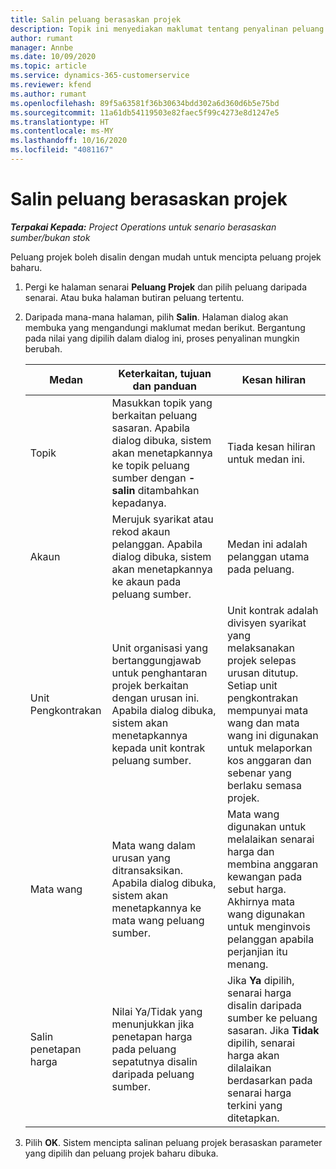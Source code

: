 ```yaml
---
title: Salin peluang berasaskan projek
description: Topik ini menyediakan maklumat tentang penyalinan peluang berasaskan projek dalam Project Operations.
author: rumant
manager: Annbe
ms.date: 10/09/2020
ms.topic: article
ms.service: dynamics-365-customerservice
ms.reviewer: kfend
ms.author: rumant
ms.openlocfilehash: 89f5a63581f36b30634bdd302a6d360d6b5e75bd
ms.sourcegitcommit: 11a61db54119503e82faec5f99c4273e8d1247e5
ms.translationtype: HT
ms.contentlocale: ms-MY
ms.lasthandoff: 10/16/2020
ms.locfileid: "4081167"
---
```

# <a name="copy-project-based-opportunities"></a>Salin peluang berasaskan projek

_**Terpakai Kepada:** Project Operations untuk senario berasaskan sumber/bukan stok_


Peluang projek boleh disalin dengan mudah untuk mencipta peluang projek baharu. 

1. Pergi ke halaman senarai **Peluang Projek** dan pilih peluang daripada senarai. Atau buka halaman butiran peluang tertentu. 
2. Daripada mana-mana halaman, pilih **Salin**. Halaman dialog akan membuka yang mengandungi maklumat medan berikut. Bergantung pada nilai yang dipilih dalam dialog ini, proses penyalinan mungkin berubah.

    | **Medan** | **Keterkaitan, tujuan dan panduan** | **Kesan hiliran** |
    | --- | --- | --- |
    | Topik | Masukkan topik yang berkaitan peluang sasaran. Apabila dialog dibuka, sistem akan menetapkannya ke topik peluang sumber dengan **-salin** ditambahkan kepadanya. | Tiada kesan hiliran untuk medan ini. |
    | Akaun | Merujuk syarikat atau rekod akaun pelanggan. Apabila dialog dibuka, sistem akan menetapkannya ke akaun pada peluang sumber. | Medan ini adalah pelanggan utama pada peluang. |
    | Unit Pengkontrakan | Unit organisasi yang bertanggungjawab untuk penghantaran projek berkaitan dengan urusan ini. Apabila dialog dibuka, sistem akan menetapkannya kepada unit kontrak peluang sumber. | Unit kontrak adalah divisyen syarikat yang melaksanakan projek selepas urusan ditutup. Setiap unit pengkontrakan mempunyai mata wang dan mata wang ini digunakan untuk melaporkan kos anggaran dan sebenar yang berlaku semasa projek. |
    | Mata wang | Mata wang dalam urusan yang ditransaksikan. Apabila dialog dibuka, sistem akan menetapkannya ke mata wang peluang sumber. | Mata wang digunakan untuk melalaikan senarai harga dan membina anggaran kewangan pada sebut harga. Akhirnya mata wang digunakan untuk menginvois pelanggan apabila perjanjian itu menang. |
    | Salin penetapan harga | Nilai Ya/Tidak yang menunjukkan jika penetapan harga pada peluang sepatutnya disalin daripada peluang sumber. | Jika **Ya** dipilih, senarai harga disalin daripada sumber ke peluang sasaran. Jika **Tidak** dipilih, senarai harga akan dilalaikan berdasarkan pada senarai harga terkini yang ditetapkan. |

3. Pilih **OK**. Sistem mencipta salinan peluang projek berasaskan parameter yang dipilih dan peluang projek baharu dibuka.
